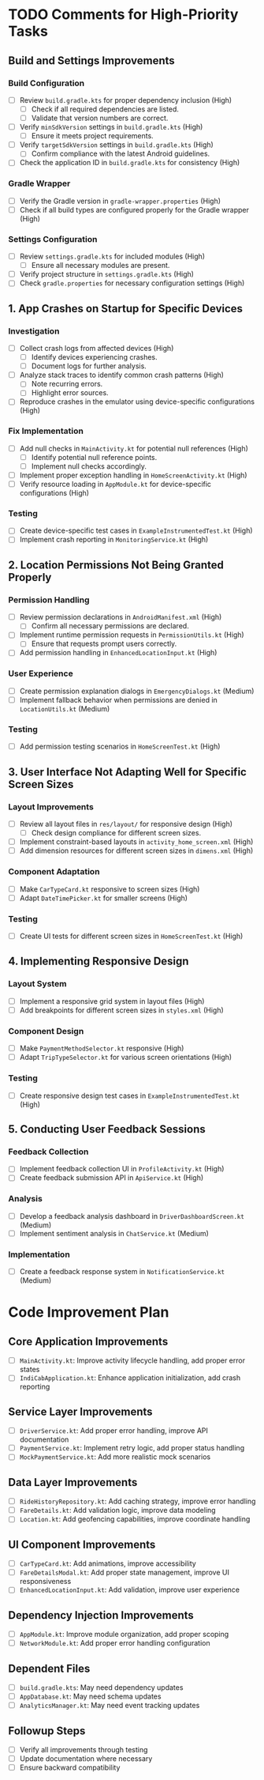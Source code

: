 # TODO Comments for High-Priority Tasks

## Build and Settings Improvements

### Build Configuration
- [ ] Review `build.gradle.kts` for proper dependency inclusion (High)
  - [ ] Check if all required dependencies are listed.
  - [ ] Validate that version numbers are correct.
- [ ] Verify `minSdkVersion` settings in `build.gradle.kts` (High)
  - [ ] Ensure it meets project requirements.
- [ ] Verify `targetSdkVersion` settings in `build.gradle.kts` (High)
  - [ ] Confirm compliance with the latest Android guidelines.
- [ ] Check the application ID in `build.gradle.kts` for consistency (High)

### Gradle Wrapper
- [ ] Verify the Gradle version in `gradle-wrapper.properties` (High)
- [ ] Check if all build types are configured properly for the Gradle wrapper (High)

### Settings Configuration
- [ ] Review `settings.gradle.kts` for included modules (High)
  - [ ] Ensure all necessary modules are present.
- [ ] Verify project structure in `settings.gradle.kts` (High)
- [ ] Check `gradle.properties` for necessary configuration settings (High)

## 1. App Crashes on Startup for Specific Devices
### Investigation
- [ ] Collect crash logs from affected devices (High)
  - [ ] Identify devices experiencing crashes.
  - [ ] Document logs for further analysis.
- [ ] Analyze stack traces to identify common crash patterns (High)
  - [ ] Note recurring errors.
  - [ ] Highlight error sources.
- [ ] Reproduce crashes in the emulator using device-specific configurations (High)

### Fix Implementation
- [ ] Add null checks in `MainActivity.kt` for potential null references (High)
  - [ ] Identify potential null reference points.
  - [ ] Implement null checks accordingly.
- [ ] Implement proper exception handling in `HomeScreenActivity.kt` (High)
- [ ] Verify resource loading in `AppModule.kt` for device-specific configurations (High)

### Testing
- [ ] Create device-specific test cases in `ExampleInstrumentedTest.kt` (High)
- [ ] Implement crash reporting in `MonitoringService.kt` (High)

## 2. Location Permissions Not Being Granted Properly
### Permission Handling
- [ ] Review permission declarations in `AndroidManifest.xml` (High)
  - [ ] Confirm all necessary permissions are declared.
- [ ] Implement runtime permission requests in `PermissionUtils.kt` (High)
  - [ ] Ensure that requests prompt users correctly.
- [ ] Add permission handling in `EnhancedLocationInput.kt` (High)

### User Experience
- [ ] Create permission explanation dialogs in `EmergencyDialogs.kt` (Medium)
- [ ] Implement fallback behavior when permissions are denied in `LocationUtils.kt` (Medium)

### Testing
- [ ] Add permission testing scenarios in `HomeScreenTest.kt` (High)

## 3. User Interface Not Adapting Well for Specific Screen Sizes
### Layout Improvements
- [ ] Review all layout files in `res/layout/` for responsive design (High)
  - [ ] Check design compliance for different screen sizes.
- [ ] Implement constraint-based layouts in `activity_home_screen.xml` (High)
- [ ] Add dimension resources for different screen sizes in `dimens.xml` (High)

### Component Adaptation
- [ ] Make `CarTypeCard.kt` responsive to screen sizes (High)
- [ ] Adapt `DateTimePicker.kt` for smaller screens (High)

### Testing
- [ ] Create UI tests for different screen sizes in `HomeScreenTest.kt` (High)

## 4. Implementing Responsive Design
### Layout System
- [ ] Implement a responsive grid system in layout files (High)
- [ ] Add breakpoints for different screen sizes in `styles.xml` (High)

### Component Design
- [ ] Make `PaymentMethodSelector.kt` responsive (High)
- [ ] Adapt `TripTypeSelector.kt` for various screen orientations (High)

### Testing
- [ ] Create responsive design test cases in `ExampleInstrumentedTest.kt` (High)

## 5. Conducting User Feedback Sessions
### Feedback Collection
- [ ] Implement feedback collection UI in `ProfileActivity.kt` (High)
- [ ] Create feedback submission API in `ApiService.kt` (High)

### Analysis
- [ ] Develop a feedback analysis dashboard in `DriverDashboardScreen.kt` (Medium)
- [ ] Implement sentiment analysis in `ChatService.kt` (Medium)

### Implementation
- [ ] Create a feedback response system in `NotificationService.kt` (Medium)

# Code Improvement Plan

## Core Application Improvements
- [ ] `MainActivity.kt`: Improve activity lifecycle handling, add proper error states
- [ ] `IndiCabApplication.kt`: Enhance application initialization, add crash reporting

## Service Layer Improvements
- [ ] `DriverService.kt`: Add proper error handling, improve API documentation
- [ ] `PaymentService.kt`: Implement retry logic, add proper status handling
- [ ] `MockPaymentService.kt`: Add more realistic mock scenarios

## Data Layer Improvements
- [ ] `RideHistoryRepository.kt`: Add caching strategy, improve error handling
- [ ] `FareDetails.kt`: Add validation logic, improve data modeling
- [ ] `Location.kt`: Add geofencing capabilities, improve coordinate handling

## UI Component Improvements
- [ ] `CarTypeCard.kt`: Add animations, improve accessibility
- [ ] `FareDetailsModal.kt`: Add proper state management, improve UI responsiveness
- [ ] `EnhancedLocationInput.kt`: Add validation, improve user experience

## Dependency Injection Improvements
- [ ] `AppModule.kt`: Improve module organization, add proper scoping
- [ ] `NetworkModule.kt`: Add proper error handling configuration

## Dependent Files
- [ ] `build.gradle.kts`: May need dependency updates
- [ ] `AppDatabase.kt`: May need schema updates
- [ ] `AnalyticsManager.kt`: May need event tracking updates

## Followup Steps
- [ ] Verify all improvements through testing
- [ ] Update documentation where necessary
- [ ] Ensure backward compatibility
